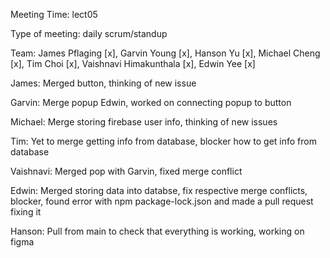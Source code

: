 Meeting Time: lect05

Type of meeting: daily scrum/standup

Team: James Pflaging [x], Garvin Young [x], Hanson Yu [x], Michael Cheng [x], Tim Choi [x], Vaishnavi Himakunthala [x], Edwin Yee [x]

James: Merged button, thinking of new issue

Garvin: Merge popup Edwin, worked on connecting popup to button

Michael: Merge storing firebase user info, thinking of new issues

Tim: Yet to merge getting info from database, blocker how to get info from database

Vaishnavi: Merged pop with Garvin, fixed merge conflict

Edwin: Merged storing data into databse, fix respective merge conflicts, blocker, found error with npm package-lock.json and made a pull request fixing it

Hanson: Pull from main to check that everything is working, working on figma
